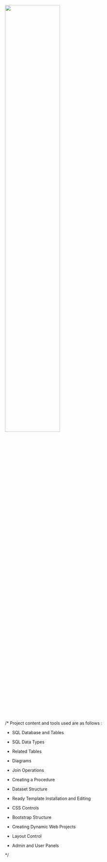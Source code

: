 # 
 <img src="https://i.hizliresim.com/8x6d7uc.gif" align="center" style="width: 60%" />

/* Project content and tools used are as follows :

* SQL Database and Tables

* SQL Data Types

* Related Tables

* Diagrams

* Join Operations

* Creating a Procedure

* Dataset Structure

* Ready Template Installation and Editing

* CSS Controls

* Bootstrap Structure

* Creating Dynamic Web Projects

* Layout Control

* Admin and User Panels

*/
